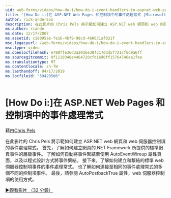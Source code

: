 ```yaml
---
uid: web-forms/videos/how-do-i/how-do-i-event-handlers-in-aspnet-web-pages-and-controls
title: '[How Do i:]在 ASP.NET Web Pages 和控制項中的事件處理常式 |Microsoft Docs'
author: rick-anderson
description: 在此影片的 Chris Pels 將示範如何建立 ASP.NET web 網頁和 web 伺服器控制項的事件處理常式。 首先，了解如何建立頁面層級事件 f...
ms.author: riande
ms.date: 12/17/2007
ms.assetid: c18095ae-fe16-4bf9-98cd-460631af021f
msc.legacyurl: /web-forms/videos/how-do-i/how-do-i-event-handlers-in-aspnet-web-pages-and-controls
msc.type: video
ms.openlocfilehash: e788ffe36d3a201be38f317ddd5f721cf6d9a6ff
ms.sourcegitcommit: 0f1119340e4464720cfd16d0ff15764746ea1fea
ms.translationtype: MT
ms.contentlocale: zh-TW
ms.lasthandoff: 04/17/2019
ms.locfileid: "59420506"
---
```

# <a name="how-do-i-event-handlers-in-aspnet-web-pages-and-controls"></a>[How Do i:]在 ASP.NET Web Pages 和控制項中的事件處理常式

藉由[Chris Pels](https://twitter.com/chrispels)

在此影片的 Chris Pels 將示範如何建立 ASP.NET web 網頁和 web 伺服器控制項的事件處理常式。 首先，了解如何建立網頁的.NET Framework 所提供的標準網頁事件的層級事件。 了解如何自動將事件繫結至使用 AutoEventWireup 屬性頁面，以及以程式設計方式將事件繫結。 接下來，了解如何建立和繫結的標準 web 伺服器控制項事件的事件處理常式。 也了解如何連接至相同的事件處理常式的多個不同的控制項事件。 最後，請參閱 AutoPostbackTrue 屬性，web 伺服器控制項的使用方式。

[&#9654;觀看影片 （32 分鐘）](https://channel9.msdn.com/Blogs/ASP-NET-Site-Videos/how-do-i-event-handlers-in-aspnet-web-pages-and-controls)
